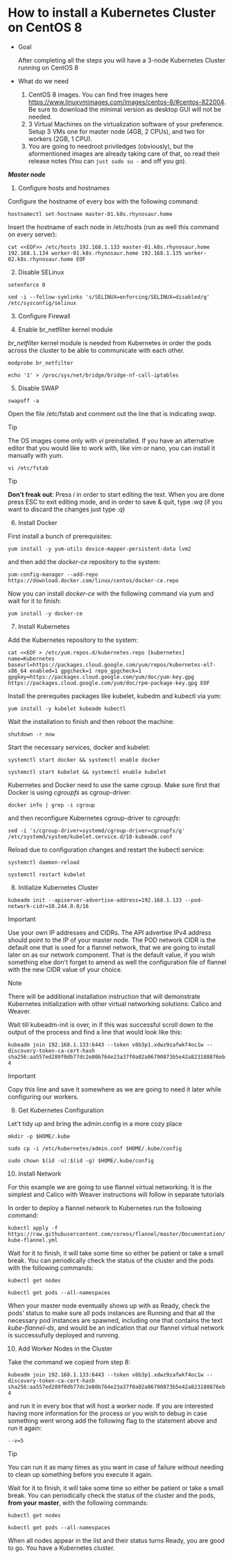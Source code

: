 # How to install a Kubernetes Cluster on CentOS 8

- Goal

    After completing all the steps you will have a 3-node Kubernetes Cluster running on CentOS 8 

- What do we need
  
  1. CentOS 8 images. You can find free images here https://www.linuxvmimages.com/images/centos-8/#centos-822004. Be sure to download the minimal version as desktop GUI will not be needed.
  2. 3 Virtual Machines on the virtualization software of your preference. Setup 3 VMs one for master node (4GB, 2 CPUs), and two for workers (2GB, 1 CPU).
  3. You are going to needroot priviledges (obviously), but the aformentioned images are already taking care of that, so read their release notes (You can `just sudo su -` and off you go).

***Master node***

1. Configure hosts and hostnames

Configure the hostname of every box with the following command:

`hostnamectl set-hostname master-01.k8s.rhynosaur.home`

Insert the hostname of each node in /etc/hosts (run as well this command on every server):

`cat <<EOF>> /etc/hosts
192.168.1.133 master-01.k8s.rhynosaur.home
192.168.1.134 worker-01.k8s.rhynosaur.home
192.168.1.135 worker-02.k8s.rhynosaur.home
EOF`

2. Disable SELinux

`setenforce 0`

`sed -i --follow-symlinks 's/SELINUX=enforcing/SELINUX=disabled/g' /etc/sysconfig/selinux`

3. Configure Firewall

4. Enable br_netfilter kernel module
   
*br_netfilter* kernel module is needed from Kubernetes in order the pods across the cluster to be able to communicate with each other.

`modprobe br_netfilter`

`echo '1' > /proc/sys/net/bridge/bridge-nf-call-iptables`

5. Disable SWAP

`swapoff -a`

Open the file /etc/fstab and comment out the line that is indicating *swap*. 

> [!TIP]
> The OS images come only with *vi* preinstalled. If you have an alternative editor that you would like to work with, like vim or nano, you can install it manually with yum.

`vi /etc/fstab`

> [!TIP]
> **Don't freak out**:
Press *i* in order to start editing the text. 
When you are done press ESC to exit editing mode, and in order to save & quit, type *:wq* (if you want to discard the changes just type *:q*)

6. Install Docker

First install a bunch of prerequisites:

`yum install -y yum-utils device-mapper-persistent-data lvm2
`

and then add the *docker-ce* repository to the system:

`yum-config-manager --add-repo https://download.docker.com/linux/centos/docker-ce.repo
`

Now you can install *docker-ce* with the following command via yum and wait for it to finish:

`yum install -y docker-ce
`

7. Install Kubernetes

Add the Kubernetes repository to the system:

`cat <<EOF > /etc/yum.repos.d/kubernetes.repo
[kubernetes]
name=Kubernetes
baseurl=https://packages.cloud.google.com/yum/repos/kubernetes-el7-x86_64
enabled=1
gpgcheck=1
repo_gpgcheck=1
gpgkey=https://packages.cloud.google.com/yum/doc/yum-key.gpg
        https://packages.cloud.google.com/yum/doc/rpm-package-key.gpg
EOF`

Install the prerequites packages like kubelet, kubedm and kubectl via yum:

`yum install -y kubelet kubeadm kubectl
`

Wait the installation to finish and then reboot the machine:

`shutdown -r now`

Start the necessary services, docker and kubelet:

`systemctl start docker && systemctl enable docker
`

`systemctl start kubelet && systemctl enable kubelet
`

Kubernetes and Docker need to use the same cgroup. Make sure first that Docker is using *cgroupfs* as cgroup-driver:

`docker info | grep -i cgroup
`

and then reconfigure Kubernetes cgroup-driver to *cgroupfs*:

`sed -i 's/cgroup-driver=systemd/cgroup-driver=cgroupfs/g' /etc/systemd/system/kubelet.service.d/10-kubeadm.conf`

Reload due to configuration changes and restart the kubectl service:

`systemctl daemon-reload
`

`systemctl restart kubelet
`

8. Initialize Kubernetes Cluster

`kubeadm init --apiserver-advertise-address=192.168.1.133 --pod-network-cidr=10.244.0.0/16`

> [!IMPORTANT]
> Use your own IP addresses and CIDRs. The API advertise IPv4 address should point to the IP of your master node. The POD network CIDR is the default one that is used for a flannel network, that we are going to install later on as our network component. That is the default value, if you wish something else don't forget to amend as well the configuration file of flannel with the new CIDR value of your choice.

> [!NOTE]
> There will be additional installation instruction that will demonstrate Kubernetes initialization with other virtual networking solutions: Calico and Weaver. 

Wait till kubeadm-init is over, in if this was successful scroll down to the output of the process and find a line that would look like this:

`kubeadm join 192.168.1.133:6443 --token v8b3p1.xdwz9zafwkf4oc1w --discovery-token-ca-cert-hash sha256:aa557ed289f0db77dc2e80b764e23a37f0a02a06790873b5e42a823188876eb4 
`

> [!IMPORTANT]
> Copy this line and save it somewhere as we are going to need it later while configuring our workers.

9. Get Kubernetes Configuration

Let't tidy up and bring the admin.config in a more cozy place

`mkdir -p $HOME/.kube
`

`sudo cp -i /etc/kubernetes/admin.conf $HOME/.kube/config
`

`sudo chown $(id -u):$(id -g) $HOME/.kube/config
`

10. Install Network

For this example we are going to use flannel virtual networking. It is the simplest and Calico with Weaver instructions will follow in separate tutorials

In order to deploy a flannel network to Kubernetes run the following command:

`kubectl apply -f https://raw.githubusercontent.com/coreos/flannel/master/Documentation/kube-flannel.yml`

Wait for it to finish, it will take some time so either be patient or take a small break. You can periodically check the status of the cluster and the pods with the following commands:

`kubectl get nodes
`

`kubectl get pods --all-namespaces
`

When your master node eventually shows up with as Ready, check the pods' status to make sure all pods instances are Running and that all the necessary pod instances are spawned, including one that contains the text *kube-flannel-ds*, and would be an indication that our flannel virtual network is successufully deployed and running.

10. Add Worker Nodes in the Cluster

Take the command we copied from step 8:

`kubeadm join 192.168.1.133:6443 --token v8b3p1.xdwz9zafwkf4oc1w --discovery-token-ca-cert-hash sha256:aa557ed289f0db77dc2e80b764e23a37f0a02a06790873b5e42a823188876eb4 
`

and run it in every box that will host a worker node. If you are interested having more information for the process or you wish to debug in case something went wrong add the following flag to the statement above and run it again:

`--v=5`

> [!TIP]
> You can run it as many times as you want in case of failure without needing to clean up something before you execute it again.

Wait for it to finish, it will take some time so either be patient or take a small break. You can periodically check the status of the cluster and the pods, **from your master**, with the following commands:

`kubectl get nodes
`

`kubectl get pods --all-namespaces
`

When all nodes appear in the list and their status turns Ready, you are good to go. You have a Kubernetes cluster.
